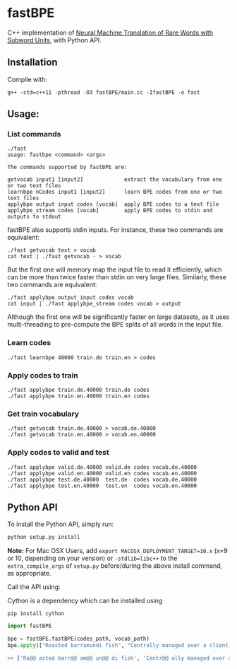 
# fastBPE

C++ implementation of [Neural Machine Translation of Rare Words with Subword Units](https://arxiv.org/abs/1508.07909), with Python API.

## Installation

Compile with:
```
g++ -std=c++11 -pthread -O3 fastBPE/main.cc -IfastBPE -o fast
```

## Usage:

### List commands
```
./fast
usage: fastbpe <command> <args>

The commands supported by fastBPE are:

getvocab input1 [input2]             extract the vocabulary from one or two text files
learnbpe nCodes input1 [input2]      learn BPE codes from one or two text files
applybpe output input codes [vocab]  apply BPE codes to a text file
applybpe_stream codes [vocab]        apply BPE codes to stdin and outputs to stdout
```

fastBPE also supports stdin inputs. For instance, these two commands are equivalent:
```
./fast getvocab text > vocab
cat text | ./fast getvocab - > vocab
```
But the first one will memory map the input file to read it efficiently, which can be more than twice faster than stdin on very large files. Similarly, these two commands are equivalent:
```
./fast applybpe output input codes vocab
cat input | ./fast applybpe_stream codes vocab > output
```
Although the first one will be significantly faster on large datasets, as it uses multi-threading to pre-compute the BPE splits of all words in the input file.

### Learn codes
```
./fast learnbpe 40000 train.de train.en > codes
```

### Apply codes to train
```
./fast applybpe train.de.40000 train.de codes
./fast applybpe train.en.40000 train.en codes
```

### Get train vocabulary
```
./fast getvocab train.de.40000 > vocab.de.40000
./fast getvocab train.en.40000 > vocab.en.40000
```

### Apply codes to valid and test
```
./fast applybpe valid.de.40000 valid.de codes vocab.de.40000
./fast applybpe valid.en.40000 valid.en codes vocab.en.40000
./fast applybpe test.de.40000  test.de  codes vocab.de.40000
./fast applybpe test.en.40000  test.en  codes vocab.en.40000
```

## Python API

To install the Python API, simply run:
```bash
python setup.py install
```

**Note:** For Mac OSX Users, add `export MACOSX_DEPLOYMENT_TARGET=10.x` (x=9 or 10, depending on your version) or `-stdlib=libc++` to the `extra_compile_args` of `setup.py` before/during the above install command, as appropriate.

Call the API using:

Cython is a dependency which can be installed using
```
pip install cython
```

```python
import fastBPE

bpe = fastBPE.fastBPE(codes_path, vocab_path)
bpe.apply(["Roasted barramundi fish", "Centrally managed over a client-server architecture"])

>> ['Ro@@ asted barr@@ am@@ un@@ di fish', 'Centr@@ ally managed over a cli@@ ent-@@ server architecture']
```

